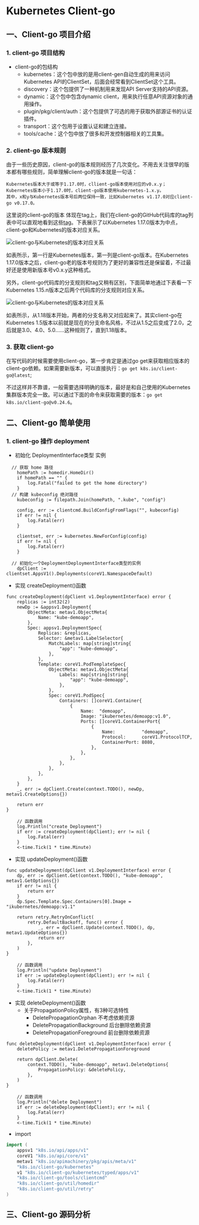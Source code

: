 # Kubernetes Client-go

## 一、Client-go 项目介绍

### 1. client-go 项目结构

- client-go的包结构
  + kubernetes：这个包中放的是用client-gen自动生成的用来访问Kubernetes API的ClientSet，后面会经常看到ClientSet这个工具。
  + discovery：这个包提供了一种机制用来发现API Server支持的API资源。
  + dynamic：这个包中包含dynamic client，用来执行任意API资源对象的通用操作。
  + plugin/pkg/client/auth：这个包提供了可选的用于获取外部源证书的认证插件。
  + transport：这个包用于设置认证和建立连接。
  + tools/cache：这个包中放了很多和开发控制器相关的工具集。

### 2. client-go 版本规则

由于一些历史原因，client-go的版本规则经历了几次变化。不用去关注很早的版本都有哪些规则，简单理解client-go的版本就是一句话：

    Kubernetes版本大于或等于1.17.0时，cllient-go版本使用对应的v0.x.y；
    Kubernetes版本小于1.17.0时，client-go版本使用kubernetes-1.x.y。
    其中，x和y与Kubernetes版本号后两位保持一致，比如Kubernetes v1.17.0对应client-go v0.17.0。

这里说的client-go的版本 体现在tag上，我们在client-go的GitHub代码库的tag列表中可以直观地看到这些[tag](https://github.com/kubernetes/client-go/tags)。下表展示了以Kubernetes 1.17.0版本为中点，client-go和Kubernetes的版本对应关系。

![client-go与Kubernetes的版本对应关系](../images/Client-go与Kubernetes的版本对应关系.jpg)

如表所示，第一行是Kubernetes版本，第一列是client-go版本。在Kubernetes 1.17.0版本之后，client-go老的版本号规则为了更好的兼容性还是保留着，不过最好还是使用新版本号v0.x.y这种格式。

另外，client-go代码库的分支规则和tag又稍有区别，下面简单地通过下表看一下Kubernetes 1.15.n版本之后两个代码库的分支规则对应关系。

![client-go与Kubernetes的版本对应关系](../images/Client-go与Kubernetes%201.15n的版本之后分支对应关系.jpg)

如表所示，从1.18版本开始，两者的分支名称又对应起来了。其实client-go在Kubernetes 1.5版本以前就是现在的分支命名风格，不过从1.5之后变成了2.0，之后就是3.0、4.0、5.0……这种规则了，直到1.18版本。

### 3. 获取 client-go

在写代码的时候需要使用client-go，第一步肯定是通过go get来获取相应版本的client-go依赖。如果需要新版本，可以直接执行：`go get k8s.io/client-go@latest`;

不过这样并不靠谱，一般需要选择明确的版本，最好是和自己使用的Kubernetes集群版本完全一致。可以通过下面的命令来获取需要的版本：`go get k8s.io/client-go@v0.24.6`。


## 二、Client-go 简单使用

### 1. client-go 操作 deployment

- 初始化 DeploymentInterface类型 实例
```golang
  // 获取 home 路径
	homePath := homedir.HomeDir()
	if homePath == "" {
		log.Fatal("failed to get the home directory")
	}
  // 构建 kubeconfig 绝对路径
	kubeconfig := filepath.Join(homePath, ".kube", "config")

	config, err := clientcmd.BuildConfigFromFlags("", kubeconfig)
	if err != nil {
		log.Fatal(err)
	}

	clientset, err := kubernetes.NewForConfig(config)
	if err != nil {
		log.Fatal(err)
	}

  // 初始化一个DeploymentDeploymentInterface类型的实例
	dpClient := clientset.AppsV1().Deployments(coreV1.NamespaceDefault)
```

- 实现 createDeployment()函数
```golang
func createDeployment(dpClient v1.DeploymentInterface) error {
	replicas := int32(2)
	newDp := &appsv1.Deployment{
		ObjectMeta: metav1.ObjectMeta{
			Name: "kube-demoapp",
		},
		Spec: appsv1.DeploymentSpec{
			Replicas: &replicas,
			Selector: &metav1.LabelSelector{
				MatchLabels: map[string]string{
					"app": "kube-demoapp",
				},
			},
			Template: coreV1.PodTemplateSpec{
				ObjectMeta: metav1.ObjectMeta{
					Labels: map[string]string{
						"app": "kube-demoapp",
					},
				},
				Spec: coreV1.PodSpec{
					Containers: []coreV1.Container{
						{
							Name:  "demoapp",
							Image: "ikubernetes/demoapp:v1.0",
							Ports: []coreV1.ContainerPort{
								{
									Name:          "demoapp",
									Protocol:      coreV1.ProtocolTCP,
									ContainerPort: 8080,
								},
							},
						},
					},
				},
			},
		},
	}
	_, err := dpClient.Create(context.TODO(), newDp, metav1.CreateOptions{})

	return err
}

	// 函数调用
	log.Println("create Deployment")
	if err := createDeployment(dpClient); err != nil {
		log.Fatal(err)
	}
	<-time.Tick(1 * time.Minute)
```

- 实现 updateDeployment()函数
```golang
func updateDeployment(dpClient v1.DeploymentInterface) error {
	dp, err := dpClient.Get(context.TODO(), "kube-demoapp", metav1.GetOptions{})
	if err != nil {
		return err
	}
	dp.Spec.Template.Spec.Containers[0].Image = "ikubernetes/demoapp:v1.1"

	return retry.RetryOnConflict(
		retry.DefaultBackoff, func() error {
			_, err = dpClient.Update(context.TODO(), dp, metav1.UpdateOptions{})
			return err
		},
	)
}

	// 函数调用
	log.Println("update Deployment")
	if err := updateDeployment(dpClient); err != nil {
		log.Fatal(err)
	}
	<-time.Tick(1 * time.Minute)
```

- 实现 deleteDeployment()函数
  - 关于PropagationPolicy属性，有3种可选特性
    - DeletePropagationOrphan 不考虑依赖资源
    - DeletePropagationBackground 后台删除依赖资源
    - DeletePropagationForeground 前台删除依赖资源
```golang
func deleteDeployment(dpClient v1.DeploymentInterface) error {
	deletePolicy := metav1.DeletePropagationForeground

	return dpClient.Delete(
		context.TODO(), "kube-demoapp", metav1.DeleteOptions{
			PropagationPolicy: &deletePolicy,
		},
	)
}

	// 函数调用
	log.Println("delete Deployment")
	if err := deleteDeployment(dpClient); err != nil {
		log.Fatal(err)
	}
	<-time.Tick(1 * time.Minute)
```

- import
```go
import (
	appsv1 "k8s.io/api/apps/v1"
	coreV1 "k8s.io/api/core/v1"
	metav1 "k8s.io/apimachinery/pkg/apis/meta/v1"
	"k8s.io/client-go/kubernetes"
	v1 "k8s.io/client-go/kubernetes/typed/apps/v1"
	"k8s.io/client-go/tools/clientcmd"
	"k8s.io/client-go/util/homedir"
	"k8s.io/client-go/util/retry"
)
```


## 三、Client-go 源码分析
